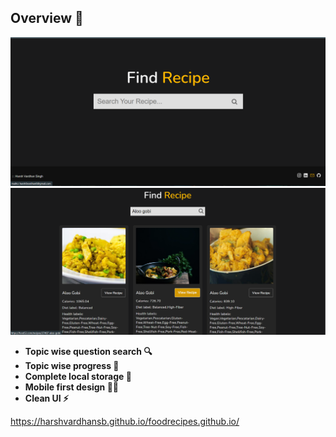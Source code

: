 ## Overview 👀

![](./cover.png)
![](./cover1.png)

- **Topic wise question search 🔍**
- **Topic wise progress 🧐**
- **Complete local storage 📂**
- **Mobile first design ✌🏻**
- **Clean UI ⚡**




https://harshvardhansb.github.io/foodrecipes.github.io/
